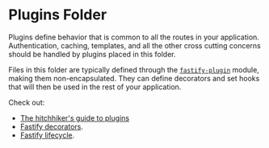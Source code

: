 # Plugins Folder

Plugins define behavior that is common to all the routes in your
application. Authentication, caching, templates, and all the other cross
cutting concerns should be handled by plugins placed in this folder.

Files in this folder are typically defined through the
[`fastify-plugin`](https://github.com/fastify/fastify-plugin) module,
making them non-encapsulated. They can define decorators and set hooks
that will then be used in the rest of your application.

Check out:

* [The hitchhiker's guide to plugins](https://www.fastify.io/docs/latest/Guides/Plugins-Guide/)
* [Fastify decorators](https://www.fastify.io/docs/latest/Reference/Decorators/).
* [Fastify lifecycle](https://www.fastify.io/docs/latest/Reference/Lifecycle/).
